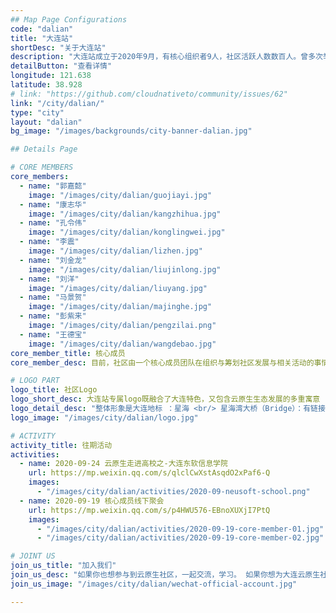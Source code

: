 ```yaml
---
## Map Page Configurations
code: "dalian"
title: "大连站"
shortDesc: "关于大连站"
description: "大连站成立于2020年9月，有核心组织者9人，社区活跃人数数百人。曾多次举办各种线上线下活动。致力于汇聚优秀人才，活跃大连的IT氛围，推广云原生技术！"
detailButton: "查看详情"
longitude: 121.638
latitude: 38.928
# link: "https://github.com/cloudnativeto/community/issues/62"
link: "/city/dalian/"
type: "city"
layout: "dalian"
bg_image: "/images/backgrounds/city-banner-dalian.jpg"

## Details Page

# CORE MEMBERS
core_members:
  - name: "郭嘉懿"
    image: "/images/city/dalian/guojiayi.jpg"
  - name: "康志华"
    image: "/images/city/dalian/kangzhihua.jpg"
  - name: "孔令伟"
    image: "/images/city/dalian/konglingwei.jpg"
  - name: "李震"
    image: "/images/city/dalian/lizhen.jpg"
  - name: "刘金龙"
    image: "/images/city/dalian/liujinlong.jpg"
  - name: "刘洋"
    image: "/images/city/dalian/liuyang.jpg"
  - name: "马景贺"
    image: "/images/city/dalian/majinghe.jpg"
  - name: "彭紫来"
    image: "/images/city/dalian/pengzilai.png"
  - name: "王德宝"
    image: "/images/city/dalian/wangdebao.jpg"
core_member_title: 核心成员
core_member_desc: 目前，社区由一个核心成员团队在组织与筹划社区发展与相关活动的事情。这些成员来自IBM，埃森哲，思科，中兴通，乐天，大商，飞创等大连知名企业。涵盖了企业经理人，系统架构师，DevOps工程师，程序开发工程师。我们将努力为云原生社区大连站的发展与壮大做出我们自己的贡献。

# LOGO PART
logo_title: 社区Logo
logo_short_desc: 大连站专属logo既融合了大连特色，又包含云原生生态发展的多重寓意
logo_detail_desc: "整体形象是大连地标 ：星海 <br/> 星海湾大桥（Bridge）：有链接的意思，寓意链接社区与开发者 <br/> Kubernetes 的 logo 和满天的繁星：寓意 Kubernetes 和其周边的生态"
logo_image: "/images/city/dalian/logo.jpg"

# ACTIVITY
activity_title: 往期活动
activities:
  - name: 2020-09-24 云原生走进高校之-大连东软信息学院
    url: https://mp.weixin.qq.com/s/qlclCwXstAsqdO2xPaf6-Q
    images:
      - "/images/city/dalian/activities/2020-09-neusoft-school.png"
  - name: 2020-09-19 核心成员线下聚会
    url: https://mp.weixin.qq.com/s/p4HWU576-EBnoXUXjI7PtQ
    images: 
      - "/images/city/dalian/activities/2020-09-19-core-member-01.jpg"
      - "/images/city/dalian/activities/2020-09-19-core-member-02.jpg"

# JOINT US
join_us_title: "加入我们"
join_us_desc: "如果你也想参与到云原生社区，一起交流，学习。 如果你想为大连云原生社区的强大贡献一份自己的力量，`请扫码关注左侧微信公众号`。 如需加入微信群，请搜索微信号: `majinghe11`, 备注云原生, 社区核心成员会将您加入群内。"
join_us_image: "/images/city/dalian/wechat-official-account.jpg"

---
```

